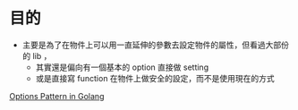 # 目的
- 主要是為了在物件上可以用一直延伸的參數去設定物件的屬性，但看過大部份的 lib ，
  - 其實還是偏向有一個基本的 option 直接做 setting
  - 或是直接寫 function 在物件上做安全的設定，而不是使用現在的方式

[Options Pattern in Golang](https://levelup.gitconnected.com/options-pattern-in-golang-9a0384a9d8db)
